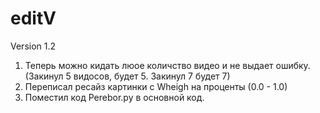 # editV
Version   1.2
1. Теперь можно кидать люое количство видео и не выдает ошибку. (Закинул 5 видосов, будет 5. Закинул 7 будет 7)
2. Переписал ресайз картинки с Wheigh на проценты (0.0 - 1.0)
3. Поместил код Perebor.py в основной код.
